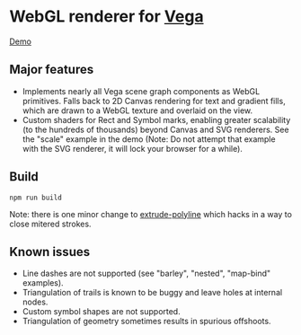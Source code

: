 WebGL renderer for [Vega](https://vega.github.io/vega)
======================================================

[Demo](https://jeffbaumes.github.io/vega-webgl-renderer)

Major features
--------------

* Implements nearly all Vega scene graph components as WebGL primitives. Falls
  back to 2D Canvas rendering for text and gradient fills, which are drawn to
  a WebGL texture and overlaid on the view.
* Custom shaders for Rect and Symbol marks, enabling greater scalability
  (to the hundreds of thousands) beyond Canvas and SVG renderers. See the
  "scale" example in the demo (Note: Do not attempt that example with the
  SVG renderer, it will lock your browser for a while).


Build
-----

```
npm run build
```

Note: there is one minor change to [extrude-polyline](https://github.com/mattdesl/extrude-polyline/compare/master...jeffbaumes:closed-path)
which hacks in a way to close mitered strokes.

Known issues
------------

* Line dashes are not supported (see "barley", "nested", "map-bind" examples).
* Triangulation of trails is known to be buggy and leave holes at internal nodes.
* Custom symbol shapes are not supported.
* Triangulation of geometry sometimes results in spurious offshoots.
